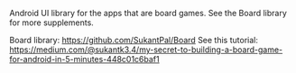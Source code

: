 Android UI library for the apps that are board games. See the Board library for more supplements.

Board library: https://github.com/SukantPal/Board
See this tutorial: https://medium.com/@sukantk3.4/my-secret-to-building-a-board-game-for-android-in-5-minutes-448c01c6baf1
